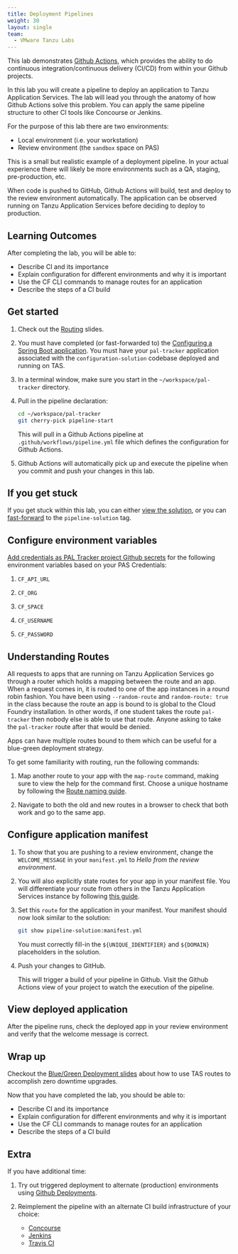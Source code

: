 ```yaml
---
title: Deployment Pipelines
weight: 30
layout: single
team:
  - VMware Tanzu Labs
---
```


This lab demonstrates
[Github Actions](https://github.com/features/actions),
which provides the ability to do continuous integration/continuous
delivery (CI/CD) from within your Github projects.

In this lab you will create a pipeline to deploy an application to
Tanzu Application Services.
The lab will lead you through the anatomy of how Github Actions solve
this problem.
You can apply the same pipeline structure to other CI tools like
Concourse or Jenkins.

For the purpose of this lab there are two environments:

- Local environment (i.e. your workstation)
- Review environment (the `sandbox` space on PAS)

This is a small but realistic example of a deployment pipeline.
In your actual experience there will likely be more environments such as
a QA, staging, pre-production, etc.

When code is pushed to GitHub,
Github Actions will build, test and deploy to the review environment
automatically.
The application can be observed running on Tanzu Application Services before deciding
to deploy to production.

## Learning Outcomes

After completing the lab, you will be able to:

-   Describe CI and its importance
-   Explain configuration for different environments and why it is
    important
-   Use the CF CLI commands to manage routes for an application
-   Describe the steps of a CI build

## Get started

1.  Check out the
    [Routing](https://docs.google.com/presentation/d/1pAL1pL-KtQT4RUiAE4DdeFedzW-9U1V9Joq2hiukzho/present#slide=id.gb53c81140d_0_51)
    slides.

1.  You must have completed (or fast-forwarded to) the
    [Configuring a Spring Boot application](../configure-app/).
    You must have your `pal-tracker` application associated with the
    `configuration-solution` codebase deployed and running on TAS.

1.  In a terminal window,
    make sure you start in the `~/workspace/pal-tracker`
    directory.

1.  Pull in the pipeline declaration:

    ```bash
    cd ~/workspace/pal-tracker
    git cherry-pick pipeline-start
    ```

    This will pull in a Github Actions pipeline at
    `.github/workflows/pipeline.yml` file which defines the configuration
    for Github Actions.

1.  Github Actions will automatically pick up and execute the
    pipeline when you commit and push your changes in this lab.

## If you get stuck

If you get stuck within this lab,
you can either
[view the solution](../intro/#view-a-solution),
or you can
[fast-forward](../intro/#fast-forward) to the `pipeline-solution` tag.

## Configure environment variables

[Add credentials as PAL Tracker project Github secrets](https://help.github.com/en/actions/automating-your-workflow-with-github-actions/creating-and-using-encrypted-secrets#creating-encrypted-secrets)
for the following environment variables based on your PAS Credentials:

1.  `CF_API_URL`

1.  `CF_ORG`

1.  `CF_SPACE`

1.  `CF_USERNAME`

1.  `CF_PASSWORD`

## Understanding Routes

All requests to apps that are running on Tanzu Application Services go through a
router which holds a mapping between the route and an app.
When a request comes in, it is routed to one of the app instances in a
round robin fashion.
You have been using `--random-route` and `random-route: true` in the
class because the route an app is bound to is global to the Cloud
Foundry installation.
In other words, if one student takes the route `pal-tracker` then nobody
else is able to use that route.
Anyone asking to take the `pal-tracker` route after that would be
denied.

Apps can have multiple routes bound to them which can be useful for a
blue-green deployment strategy.

To get some familiarity with routing, run the following commands:

1.  Map another route to your app with the `map-route` command, making
    sure to view the help for the command first.
    Choose a unique hostname by following the
    [Route naming guide](../route-naming/).

1.  Navigate to both the old and new routes in a browser to check that
    both work and go to the same app.

## Configure application manifest

1.  To show that you are pushing to a review environment, change the
    `WELCOME_MESSAGE` in your `manifest.yml` to _Hello from the review
    environment_.

1.  You will also explicitly state routes for your app in your manifest
    file.
    You will differentiate your route from others in the Tanzu Application Services
    instance by following
    [this guide](../../../course-instructions/route-naming/index.html).

1.  Set this `route` for the application in your manifest.
    Your manifest should now look similar to the solution:

    ```bash
    git show pipeline-solution:manifest.yml
    ```

    You must correctly fill-in the `${UNIQUE_IDENTIFIER}` and `${DOMAIN}`
    placeholders in the solution.

1.  Push your changes to GitHub.

    This will trigger a build of your pipeline in Github.
    Visit the Github Actions view of your project to watch the execution
    of the pipeline.

## View deployed application

After the pipeline runs, check the deployed app in your review
environment and verify that the welcome message is correct.

## Wrap up

Checkout the
[Blue/Green Deployment slides](https://docs.google.com/presentation/d/1tvXFgvV27bGYRVB3eqUIA8CcqdwjQc_HLt-0k-LrK0Y/present#slide=id.gae083b4822_0_219)
about how to use TAS routes to accomplish zero downtime upgrades.

Now that you have completed the lab, you should be able to:

-   Describe CI and its importance
-   Explain configuration for different environments and why it is
    important
-   Use the CF CLI commands to manage routes for an application
-   Describe the steps of a CI build

## Extra

If you have additional time:

1.  Try out triggered deployment to alternate (production) environments
    using
    [Github Deployments](https://developer.github.com/v3/repos/deployments/).

2.  Reimplement the pipeline with an alternate CI build infrastructure
    of your choice:
    - [Concourse](https://concourse-ci.org/)
    - [Jenkins](https://jenkins.io/2.0/)
    - [Travis CI](https://travis-ci.org/)
